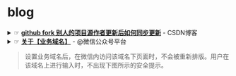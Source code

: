 # blog

<details>
    <summary>
        ☞ <b><a href="https://blog.csdn.net/zhongzunfa/article/details/80344585">github fork 别人的项目源作者更新后如何同步更新</a></b> - CSDN博客
     </summary> 
    <br/>
    <blockquote>
    <p>1. 打开fork 过来的项目如下所示&#xff1a;</p>
<p><img src="https://img-blog.csdn.net/20180516231917396?watermark/2/text/aHR0cHM6Ly9ibG9nLmNzZG4ubmV0L3pob25nenVuZmE&#61;/font/5a6L5L2T/fontsize/400/fill/I0JBQkFCMA&#61;&#61;/dissolve/70" alt="" /><br /></p>
<p><br /></p>
<p>2. 点击new pull request</p>
<p><img src="https://img-blog.csdn.net/20180516231941257?watermark/2/text/aHR0cHM6Ly9ibG9nLmNzZG4ubmV0L3pob25nenVuZmE&#61;/font/5a6L5L2T/fontsize/400/fill/I0JBQkFCMA&#61;&#61;/dissolve/70" alt="" /><br /></p>
<p><br /></p>
<p>3. 在进入的界面&#xff0c; 后进行将左边的设置为你自己的仓库&#xff0c; fork 过来的源在右边&#xff0c; 如下图&#xff1a;</p>
<p><img src="https://img-blog.csdn.net/2018051623350488?watermark/2/text/aHR0cHM6Ly9ibG9nLmNzZG4ubmV0L3pob25nenVuZmE&#61;/font/5a6L5L2T/fontsize/400/fill/I0JBQkFCMA&#61;&#61;/dissolve/70" alt="" /><br /></p>
<p>4. 当选择完后会变成下图&#xff1a;</p>
<p><img src="https://img-blog.csdn.net/20180516233609718?watermark/2/text/aHR0cHM6Ly9ibG9nLmNzZG4ubmV0L3pob25nenVuZmE&#61;/font/5a6L5L2T/fontsize/400/fill/I0JBQkFCMA&#61;&#61;/dissolve/70" alt="" /><br /></p>
<p><br /></p>
<p>5. 接下来&#xff0c; 将其展示出可以调整状态&#xff1a; 右边改为源fork地址</p>
<p><img src="https://img-blog.csdn.net/20180517014110477?watermark/2/text/aHR0cHM6Ly9ibG9nLmNzZG4ubmV0L3pob25nenVuZmE&#61;/font/5a6L5L2T/fontsize/400/fill/I0JBQkFCMA&#61;&#61;/dissolve/70" alt="" /><br /></p>
<p><br /></p>
<p>6. 就会出现变更数据&#xff1a;</p>
<p><img src="https://img-blog.csdn.net/20180517014212370?watermark/2/text/aHR0cHM6Ly9ibG9nLmNzZG4ubmV0L3pob25nenVuZmE&#61;/font/5a6L5L2T/fontsize/400/fill/I0JBQkFCMA&#61;&#61;/dissolve/70" alt="" /><br /></p>
<p>7.  点击create pull request</p>
<p><img src="https://img-blog.csdn.net/20180517014507125?watermark/2/text/aHR0cHM6Ly9ibG9nLmNzZG4ubmV0L3pob25nenVuZmE&#61;/font/5a6L5L2T/fontsize/400/fill/I0JBQkFCMA&#61;&#61;/dissolve/70" alt="" /><br /></p>
<p><br /></p>
<p>8. 进行数据的合并&#xff1a;</p>
<p><img src="https://img-blog.csdn.net/20180517014625905?watermark/2/text/aHR0cHM6Ly9ibG9nLmNzZG4ubmV0L3pob25nenVuZmE&#61;/font/5a6L5L2T/fontsize/400/fill/I0JBQkFCMA&#61;&#61;/dissolve/70" alt="" /><br /></p>
<p><br /></p>
<p>9 最后合并&#xff1a;</p>
<p><img src="https://img-blog.csdn.net/2018051701474663?watermark/2/text/aHR0cHM6Ly9ibG9nLmNzZG4ubmV0L3pob25nenVuZmE&#61;/font/5a6L5L2T/fontsize/400/fill/I0JBQkFCMA&#61;&#61;/dissolve/70" alt="" /><br /></p>
<p><br /></p>
<p>到此就完成了&#xff1a;</p>
<p><img src="https://img-blog.csdn.net/20180517015606900?watermark/2/text/aHR0cHM6Ly9ibG9nLmNzZG4ubmV0L3pob25nenVuZmE&#61;/font/5a6L5L2T/fontsize/400/fill/I0JBQkFCMA&#61;&#61;/dissolve/70" alt="" /><br /></p>
<p><br /></p></blockquote>
</details>

<details>
    <summary>
        ☞ <b><a href="https://mp.weixin.qq.com">关于【业务域名】</a></b> - @微信公众号平台<br/>
<blockquote>设置业务域名后，在微信内访问该域名下页面时，不会被重新排版。用户在该域名上进行输入时，不出现下图所示的安全提示。</blockquote>
</summary> 
    <blockquote>
注意事项：

1、可填写三个域名或路径（例：wx.qq.com 或 wx.qq.com/mp ），需使用字母、数字及“-”的组合，不支持IP地址、端口号及短链域名。

2、填写的域名须通过ICP备案的验证。

3、 将文件MP_verify_****.txt（点击下载）上传至填写域名或路径指向的web服务器（或虚拟主机）的目录（若填写域名，将文件放置在域名根目录下，例如wx.qq.com/***.txt ；若填写路径，将文件放置在路径目录下，例如wx.qq.com/mp/MP_verify_***.txt ），并确保可以访问。

4、 一个自然月内最多可修改并保存三次，本月剩余保存次数：5
</blockquote>
</details>
